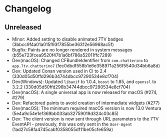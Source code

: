 # Changelog

## Unreleased

- Minor: Added setting to disable animated 7TV badges (3bbcc9f4a01a015f93f7855be36312e56968ac5f)
- Bugfix: Paints are no longer rendered in system messages (b55e723fcea9520f47b1a6bf786a52011ffc7289)
- Dev(macOS): Changed CFBundleIdentifier from `com.chatterino` to `app.7tv.chatterino7` (fec0dbdf558b1e6e358971a256f5540d34bb6a8d)
- Dev: Updated Conan version used in CI to 2.4 (330d05d50ffd296b34744dbcc97290534e8cf704)
- Dev(Windows): Updated `libavif` to 1.0.4, `boost` to 1.85, and `openssl` to 3.2.2 (330d05d50ffd296b34744dbcc97290534e8cf704)
- Dev(macOS): A single universal app is now released for macOS (#274, #279)
- Dev: Refactored paints to avoid creation of intermediate widgets (#277)
- Dev(macOS): The minimum required macOS version is now 13.0 Ventura (5e4a9c54e1ef369bb033ab32759019d324c03c85)
- Dev: The client version is now sent through URL parameters to the 7TV EventAPI - previously, this was only sent in the `User-Agent` (1ad27c58fa4745cabf0358055df11be05cfe659a)
